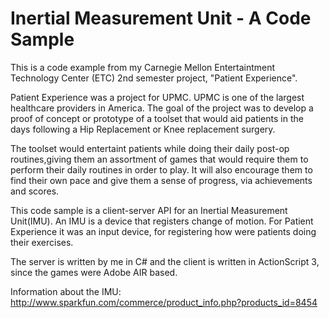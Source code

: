 Inertial Measurement Unit - A Code Sample
=======

This is a code example from my Carnegie Mellon Entertaintment Technology Center (ETC) 2nd semester 
project, "Patient Experience".

Patient Experience was a project for UPMC.  UPMC is one of the largest healthcare providers in
America.  The goal of the project was to develop a proof of concept or prototype of a toolset
that would aid patients in the days following a Hip Replacement or Knee replacement surgery.

The toolset would entertaint patients while doing their daily post-op routines,giving them an
assortment of games that would require them to perform their daily routines in order to play.
It will also encourage them to find their own pace and give them a sense of progress, via achievements
and scores.

This code sample is a client-server API for an Inertial Measurement Unit(IMU).  An IMU is a device that
registers change of motion.  For Patient Experience it was an input device, for registering how were
patients doing their exercises.

The server is written by me in C# and the client is written in ActionScript 3, since the games were Adobe AIR based.

Information about the IMU:  http://www.sparkfun.com/commerce/product_info.php?products_id=8454
